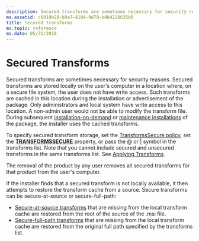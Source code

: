 ```yaml
---
description: Secured transforms are sometimes necessary for security reasons.
ms.assetid: c6019b28-b0a7-4104-9d78-b4b4228635b8
title: Secured Transforms
ms.topic: reference
ms.date: 05/31/2018
---
```


# Secured Transforms

Secured transforms are sometimes necessary for security reasons. Secured transforms are stored locally on the user's computer in a location where, on a secure file system, the user does not have write access. Such transforms are cached in this location during the installation or advertisement of the package. Only administrators and local system have write access to this location. A non-admin user would not be able to modify the transform file. During subsequent [installation-on-demand](installation-on-demand.md) or [maintenance installations](maintenance-installation.md) of the package, the installer uses the cached transforms.

To specify secured transform storage, set the [TransformsSecure policy](transformssecure-policy.md), set the [**TRANSFORMSSECURE**](transformssecure.md) property, or pass the @ or \| symbol in the transforms list. Note that you cannot include secured and unsecured transforms in the same transforms list. See [Applying Transforms](applying-transforms.md).

The removal of the product by any user removes all secured transforms for that product from the user's computer.

If the installer finds that a secured transform is not locally available, it then attempts to restore the transform cache from a source. Secure transforms can be secure-at-source or secure-full-path:

-   [Secure-at-source transforms](secure-at-source-transforms.md) that are missing from the local transform cache are restored from the root of the source of the .msi file.
-   [Secure-full-path transforms](secure-full-path-transforms.md) that are missing from the local transform cache are restored from the original full path specified by the transforms list.

 

 



